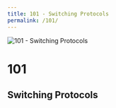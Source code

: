 ```yaml
---
title: 101 - Switching Protocols
permalink: /101/
---
```

<div>
    <img src="http://i.imgur.com/p767VEv.jpg" alt="101 - Switching Protocols" />
    <h1>101</h1>
    <h2>Switching Protocols</h2>
</div>
